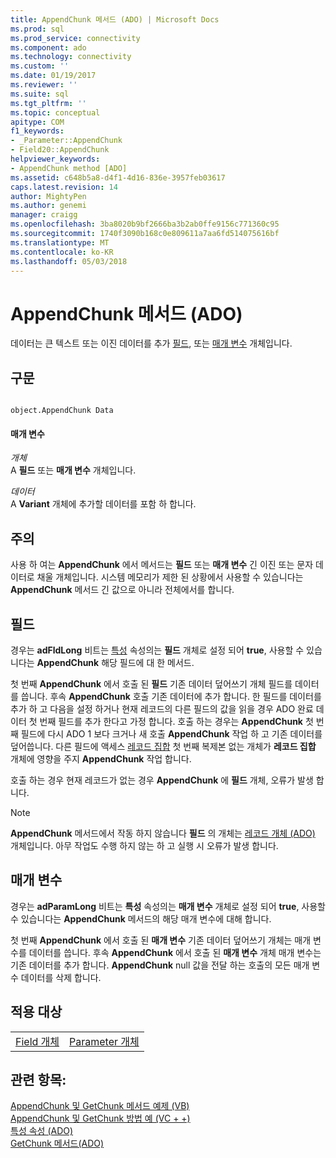 ```yaml
---
title: AppendChunk 메서드 (ADO) | Microsoft Docs
ms.prod: sql
ms.prod_service: connectivity
ms.component: ado
ms.technology: connectivity
ms.custom: ''
ms.date: 01/19/2017
ms.reviewer: ''
ms.suite: sql
ms.tgt_pltfrm: ''
ms.topic: conceptual
apitype: COM
f1_keywords:
- _Parameter::AppendChunk
- Field20::AppendChunk
helpviewer_keywords:
- AppendChunk method [ADO]
ms.assetid: c648b5a8-d4f1-4d16-836e-3957feb03617
caps.latest.revision: 14
author: MightyPen
ms.author: genemi
manager: craigg
ms.openlocfilehash: 3ba8020b9bf2666ba3b2ab0ffe9156c771360c95
ms.sourcegitcommit: 1740f3090b168c0e809611a7aa6fd514075616bf
ms.translationtype: MT
ms.contentlocale: ko-KR
ms.lasthandoff: 05/03/2018
---
```

# <a name="appendchunk-method-ado"></a>AppendChunk 메서드 (ADO)
데이터는 큰 텍스트 또는 이진 데이터를 추가 [필드](../../../ado/reference/ado-api/field-object.md), 또는 [매개 변수](../../../ado/reference/ado-api/parameter-object.md) 개체입니다.  
  
## <a name="syntax"></a>구문  
  
```  
  
object.AppendChunk Data  
```  
  
#### <a name="parameters"></a>매개 변수  
 *개체*  
 A **필드** 또는 **매개 변수** 개체입니다.  
  
 *데이터*  
 A **Variant** 개체에 추가할 데이터를 포함 하 합니다.  
  
## <a name="remarks"></a>주의  
 사용 하 여는 **AppendChunk** 에서 메서드는 **필드** 또는 **매개 변수** 긴 이진 또는 문자 데이터로 채울 개체입니다. 시스템 메모리가 제한 된 상황에서 사용할 수 있습니다는 **AppendChunk** 메서드 긴 값으로 아니라 전체에서를 합니다.  
  
## <a name="field"></a>필드  
 경우는 **adFldLong** 비트는 [특성](../../../ado/reference/ado-api/attributes-property-ado.md) 속성의는 **필드** 개체로 설정 되어 **true**, 사용할 수 있습니다는  **AppendChunk** 해당 필드에 대 한 메서드.  
  
 첫 번째 **AppendChunk** 에서 호출 된 **필드** 기존 데이터 덮어쓰기 개체 필드를 데이터를 씁니다. 후속 **AppendChunk** 호출 기존 데이터에 추가 합니다. 한 필드를 데이터를 추가 하 고 다음을 설정 하거나 현재 레코드의 다른 필드의 값을 읽을 경우 ADO 완료 데이터 첫 번째 필드를 추가 한다고 가정 합니다. 호출 하는 경우는 **AppendChunk** 첫 번째 필드에 다시 ADO 1 보다 크거나 새 호출 **AppendChunk** 작업 하 고 기존 데이터를 덮어씁니다. 다른 필드에 액세스 [레코드 집합](../../../ado/reference/ado-api/recordset-object-ado.md) 첫 번째 복제본 없는 개체가 **레코드 집합** 개체에 영향을 주지 **AppendChunk** 작업 합니다.  
  
 호출 하는 경우 현재 레코드가 없는 경우 **AppendChunk** 에 **필드** 개체, 오류가 발생 합니다.  
  
> [!NOTE]
>  **AppendChunk** 메서드에서 작동 하지 않습니다 **필드** 의 개체는 [레코드 개체 (ADO)](../../../ado/reference/ado-api/record-object-ado.md) 개체입니다. 아무 작업도 수행 하지 않는 하 고 실행 시 오류가 발생 합니다.  
  
## <a name="parameter"></a>매개 변수  
 경우는 **adParamLong** 비트는 **특성** 속성의는 **매개 변수** 개체로 설정 되어 **true**, 사용할 수 있습니다는  **AppendChunk** 메서드의 해당 매개 변수에 대해 합니다.  
  
 첫 번째 **AppendChunk** 에서 호출 된 **매개 변수** 기존 데이터 덮어쓰기 개체는 매개 변수를 데이터를 씁니다. 후속 **AppendChunk** 에서 호출 된 **매개 변수** 개체 매개 변수는 기존 데이터를 추가 합니다. **AppendChunk** null 값을 전달 하는 호출의 모든 매개 변수 데이터를 삭제 합니다.  
  
## <a name="applies-to"></a>적용 대상  
  
|||  
|-|-|  
|[Field 개체](../../../ado/reference/ado-api/field-object.md)|[Parameter 개체](../../../ado/reference/ado-api/parameter-object.md)|  
  
## <a name="see-also"></a>관련 항목:  
 [AppendChunk 및 GetChunk 메서드 예제 (VB)](../../../ado/reference/ado-api/appendchunk-and-getchunk-methods-example-vb.md)   
 [AppendChunk 및 GetChunk 방법 예 (VC + +)](../../../ado/reference/ado-api/appendchunk-and-getchunk-methods-example-vc.md)   
 [특성 속성 (ADO)](../../../ado/reference/ado-api/attributes-property-ado.md)   
 [GetChunk 메서드(ADO)](../../../ado/reference/ado-api/getchunk-method-ado.md)
